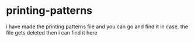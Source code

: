 # printing-patterns

i have made the printing patterns file and you can go and find it 
in case, the file gets deleted then i can find it here
